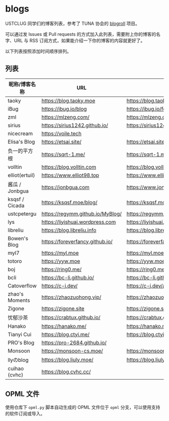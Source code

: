 # blogs

USTCLUG 同学们的博客列表，参考了 TUNA 协会的 [blogroll](https://github.com/tuna/blogroll) 项目。

可以通过发 Issues 或 Pull requests 的方式加入此列表，需要附上你的博客的名字、URL 与 RSS 订阅方式，如果能介绍一下你的博客的内容就更好了。

以下列表按照添加时间顺序排列。

## 列表

| 昵称/博客名称   | URL                              | RSS                                      |
| -------------- | -------------------------------- | ---------------------------------------- |
| taoky          | https://blog.taoky.moe           | https://blog.taoky.moe/feed.xml          |
| iBug           | https://ibug.io/blog             | https://ibug.io/feed.xml                 |
| zml            | https://mlzeng.com/              | https://mlzeng.com/index.xml             |
| sirius         | https://sirius1242.github.io/    | https://sirius1242.github.io/feed.xml    |
| nicecream      | https://voile.tech               |                                          |
| Elisa's Blog   | https://etsai.site/              | https://etsai.site/atom.xml              |
| 负一的平方根    | https://sqrt-1.me/               | https://sqrt-1.me/?feed=rss2             |
| volltin        | https://blog.volltin.com         | https://blog.volltin.com/feed/           |
| elliot(ertuil) | https://www.elliot98.top         | https://www.elliot98.top/index.xml       |
| 酱瓜 / Jonbgua | https://jonbgua.com              | https://www.jonbgua.com/atom.xml         |
| ksqsf / Cicada | https://ksqsf.moe/blog/          | https://ksqsf.moe/index.xml              |
| ustcpetergu    | https://regymm.github.io/MyBlog/ | https://regymm.github.io/MyBlog/feed.xml |
| lys            | https://liyishuai.wordpress.com  | https://liyishuai.wordpress.com/feed/    |
| libreliu       | https://blog.libreliu.info       | https://blog.libreliu.info/atom.xml      |
| Bowen's Blog   | https://foreverfancy.github.io/  | https://foreverfancy.github.io/atom.xml  |
| myl7           | https://myl.moe                  | https://myl.moe/rss.xml                  |
| totoro         | https://yyw.moe                  | https://yyw.moe/atom.xml                 |
| boj            | https://ring0.me/                | https://ring0.me/atom.xml                |
| bcli           | https://bc-li.github.io/         | https://bc-li.github.io/feed.xml         |
| Catoverflow    | https://c-j.dev/                 | https://c-j.dev/atom.xml                 |
| zhao's Moments | https://zhaozuohong.vip/         | https://zhaozuohong.vip/feed.xml         |
| Zigone         | https://zigone.site              | https://zigone.site/atom.xml             |
| 忧郁沙茶        | https://crabtux.github.io/       | https://crabtux.github.io/atom.xml       |
| Hanako         | https://hanako.me/               | https://hanako.me/rss.xml                |
| Tianyi Cui     | https://blog.ctyi.me/            | https://blog.ctyi.me/feed.xml            |
| PRO's Blog     | https://pro-2684.github.io/      |                                          |
| Monsoon        | https://monsoon-cs.moe/          | https://monsoon-cs.moe/atom.xml          |
| llyのblog      | https://blog.liuly.moe/          | https://blog.liuly.moe/feed.xml          |
| cuihao (cvhc)  | https://blog.cvhc.cc/            |                                          |

## OPML 文件

使用仓库下 `opml.py` 脚本自动生成的 OPML 文件位于 `opml` 分支，可以使用支持的软件订阅或导入。
